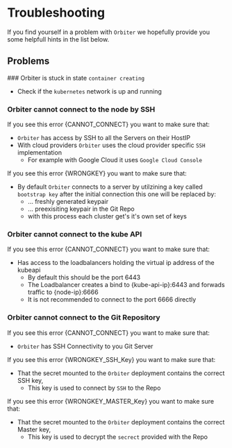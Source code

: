 # Troubleshooting

If you find yourself in a problem with `Orbiter` we hopefully provide you some helpfull hints in the list below.

## Problems

### Orbiter is stuck in state `container creating`

- Check if the `kubernetes` network is up and running

### Orbiter cannot connect to the node by SSH

If you see this error {CANNOT_CONNECT} you want to make sure that:

- `Orbiter` has access by SSH to all the Servers on their HostIP
- With cloud providers `Orbiter` uses the cloud provider specific `SSH` implementation
  - For example with Google Cloud it uses `Google Cloud Console`

If you see this error {WRONGKEY} you want to make sure that:

- By default `Orbiter` connects to a server by utilzining a key called `bootstrap key` after the initial connection this one will be replaced by:
  - ... freshly generated keypair
  - ... preexisiting keypair in the Git Repo
  - with this process each cluster get's it's own set of keys

### Orbiter cannot connect to the kube API

If you see this error {CANNOT_CONNECT} you want to make sure that:

- Has access to the loadbalancers holding the virtual ip address of the kubeapi
  - By default this should be the port 6443
  - The Loadbalancer creates a bind to {kube-api-ip}:6443 and forwads traffic to {node-ip}:6666
  - It is not recommended to connect to the port 6666 directly

### Orbiter cannot connect to the Git Repository

If you see this error {CANNOT_CONNECT} you want to make sure that:

- `Orbiter` has SSH Connectivity to you Git Server

If you see this error {WRONGKEY_SSH_Key} you want to make sure that:

- That the secret mounted to the `Orbiter` deployment contains the correct SSH key,
  - This key is used to connect by `SSH` to the Repo

If you see this error {WRONGKEY_MASTER_Key} you want to make sure that:

- That the secret mounted to the `Orbiter` deployment contains the correct Master key,
  - This key is used to decrypt the `secrect` provided with the Repo
